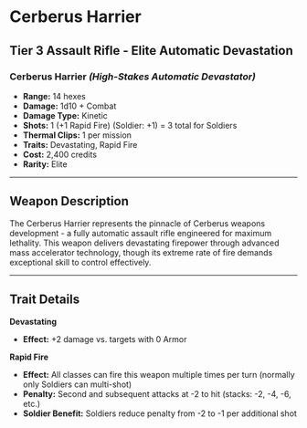 # Cerberus Harrier

## Tier 3 Assault Rifle - Elite Automatic Devastation

### Cerberus Harrier *(High-Stakes Automatic Devastator)*
- **Range:** 14 hexes
- **Damage:** 1d10 + Combat
- **Damage Type:** Kinetic
- **Shots:** 1 (+1 Rapid Fire) (Soldier: +1) = 3 total for Soldiers
- **Thermal Clips:** 1 per mission
- **Traits:** Devastating, Rapid Fire
- **Cost:** 2,400 credits
- **Rarity:** Elite

---

## Weapon Description

The Cerberus Harrier represents the pinnacle of Cerberus weapons development - a fully automatic assault rifle engineered for maximum lethality. This weapon delivers devastating firepower through advanced mass accelerator technology, though its extreme rate of fire demands exceptional skill to control effectively.

---

## Trait Details

**Devastating**
- **Effect:** +2 damage vs. targets with 0 Armor

**Rapid Fire**
- **Effect:** All classes can fire this weapon multiple times per turn (normally only Soldiers can multi-shot)
- **Penalty:** Second and subsequent attacks at -2 to hit (stacks: -2, -4, -6, etc.)
- **Soldier Benefit:** Soldiers reduce penalty from -2 to -1 per additional shot